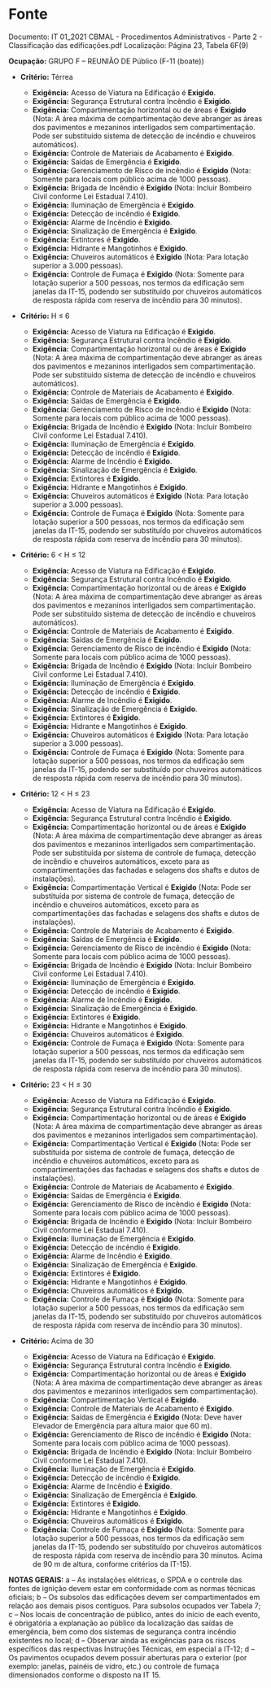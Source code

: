 # Fonte
Documento: IT 01_2021 CBMAL - Procedimentos Administrativos - Parte 2 - Classificação das edificações.pdf
Localização: Página 23, Tabela 6F(9)

**Ocupação:** GRUPO F – REUNIÃO DE Público (F-11 (boate))

- **Critério:** Térrea
  - **Exigência:** Acesso de Viatura na Edificação é **Exigido**.
  - **Exigência:** Segurança Estrutural contra Incêndio é **Exigido**.
  - **Exigência:** Compartimentação horizontal ou de áreas é **Exigido** (Nota: A área máxima de compartimentação deve abranger as áreas dos pavimentos e mezaninos interligados sem compartimentação. Pode ser substituído sistema de detecção de incêndio e chuveiros automáticos).
  - **Exigência:** Controle de Materiais de Acabamento é **Exigido**.
  - **Exigência:** Saídas de Emergência é **Exigido**.
  - **Exigência:** Gerenciamento de Risco de incêndio é **Exigido** (Nota: Somente para locais com público acima de 1000 pessoas).
  - **Exigência:** Brigada de Incêndio é **Exigido** (Nota: Incluir Bombeiro Civil conforme Lei Estadual 7.410).
  - **Exigência:** Iluminação de Emergência é **Exigido**.
  - **Exigência:** Detecção de incêndio é **Exigido**.
  - **Exigência:** Alarme de Incêndio é **Exigido**.
  - **Exigência:** Sinalização de Emergência é **Exigido**.
  - **Exigência:** Extintores é **Exigido**.
  - **Exigência:** Hidrante e Mangotinhos é **Exigido**.
  - **Exigência:** Chuveiros automáticos é **Exigido** (Nota: Para lotação superior a 3.000 pessoas).
  - **Exigência:** Controle de Fumaça é **Exigido** (Nota: Somente para lotação superior a 500 pessoas, nos termos da edificação sem janelas da IT-15, podendo ser substituído por chuveiros automáticos de resposta rápida com reserva de incêndio para 30 minutos).

- **Critério:** H ≤ 6
  - **Exigência:** Acesso de Viatura na Edificação é **Exigido**.
  - **Exigência:** Segurança Estrutural contra Incêndio é **Exigido**.
  - **Exigência:** Compartimentação horizontal ou de áreas é **Exigido** (Nota: A área máxima de compartimentação deve abranger as áreas dos pavimentos e mezaninos interligados sem compartimentação. Pode ser substituído sistema de detecção de incêndio e chuveiros automáticos).
  - **Exigência:** Controle de Materiais de Acabamento é **Exigido**.
  - **Exigência:** Saídas de Emergência é **Exigido**.
  - **Exigência:** Gerenciamento de Risco de incêndio é **Exigido** (Nota: Somente para locais com público acima de 1000 pessoas).
  - **Exigência:** Brigada de Incêndio é **Exigido** (Nota: Incluir Bombeiro Civil conforme Lei Estadual 7.410).
  - **Exigência:** Iluminação de Emergência é **Exigido**.
  - **Exigência:** Detecção de incêndio é **Exigido**.
  - **Exigência:** Alarme de Incêndio é **Exigido**.
  - **Exigência:** Sinalização de Emergência é **Exigido**.
  - **Exigência:** Extintores é **Exigido**.
  - **Exigência:** Hidrante e Mangotinhos é **Exigido**.
  - **Exigência:** Chuveiros automáticos é **Exigido** (Nota: Para lotação superior a 3.000 pessoas).
  - **Exigência:** Controle de Fumaça é **Exigido** (Nota: Somente para lotação superior a 500 pessoas, nos termos da edificação sem janelas da IT-15, podendo ser substituído por chuveiros automáticos de resposta rápida com reserva de incêndio para 30 minutos).

- **Critério:** 6 < H ≤ 12
  - **Exigência:** Acesso de Viatura na Edificação é **Exigido**.
  - **Exigência:** Segurança Estrutural contra Incêndio é **Exigido**.
  - **Exigência:** Compartimentação horizontal ou de áreas é **Exigido** (Nota: A área máxima de compartimentação deve abranger as áreas dos pavimentos e mezaninos interligados sem compartimentação. Pode ser substituído sistema de detecção de incêndio e chuveiros automáticos).
  - **Exigência:** Controle de Materiais de Acabamento é **Exigido**.
  - **Exigência:** Saídas de Emergência é **Exigido**.
  - **Exigência:** Gerenciamento de Risco de incêndio é **Exigido** (Nota: Somente para locais com público acima de 1000 pessoas).
  - **Exigência:** Brigada de Incêndio é **Exigido** (Nota: Incluir Bombeiro Civil conforme Lei Estadual 7.410).
  - **Exigência:** Iluminação de Emergência é **Exigido**.
  - **Exigência:** Detecção de incêndio é **Exigido**.
  - **Exigência:** Alarme de Incêndio é **Exigido**.
  - **Exigência:** Sinalização de Emergência é **Exigido**.
  - **Exigência:** Extintores é **Exigido**.
  - **Exigência:** Hidrante e Mangotinhos é **Exigido**.
  - **Exigência:** Chuveiros automáticos é **Exigido** (Nota: Para lotação superior a 3.000 pessoas).
  - **Exigência:** Controle de Fumaça é **Exigido** (Nota: Somente para lotação superior a 500 pessoas, nos termos da edificação sem janelas da IT-15, podendo ser substituído por chuveiros automáticos de resposta rápida com reserva de incêndio para 30 minutos).

- **Critério:** 12 < H ≤ 23
  - **Exigência:** Acesso de Viatura na Edificação é **Exigido**.
  - **Exigência:** Segurança Estrutural contra Incêndio é **Exigido**.
  - **Exigência:** Compartimentação horizontal ou de áreas é **Exigido** (Nota: A área máxima de compartimentação deve abranger as áreas dos pavimentos e mezaninos interligados sem compartimentação. Pode ser substituída por sistema de controle de fumaça, detecção de incêndio e chuveiros automáticos, exceto para as compartimentações das fachadas e selagens dos shafts e dutos de instalações).
  - **Exigência:** Compartimentação Vertical é **Exigido** (Nota: Pode ser substituída por sistema de controle de fumaça, detecção de incêndio e chuveiros automáticos, exceto para as compartimentações das fachadas e selagens dos shafts e dutos de instalações).
  - **Exigência:** Controle de Materiais de Acabamento é **Exigido**.
  - **Exigência:** Saídas de Emergência é **Exigido**.
  - **Exigência:** Gerenciamento de Risco de incêndio é **Exigido** (Nota: Somente para locais com público acima de 1000 pessoas).
  - **Exigência:** Brigada de Incêndio é **Exigido** (Nota: Incluir Bombeiro Civil conforme Lei Estadual 7.410).
  - **Exigência:** Iluminação de Emergência é **Exigido**.
  - **Exigência:** Detecção de incêndio é **Exigido**.
  - **Exigência:** Alarme de Incêndio é **Exigido**.
  - **Exigência:** Sinalização de Emergência é **Exigido**.
  - **Exigência:** Extintores é **Exigido**.
  - **Exigência:** Hidrante e Mangotinhos é **Exigido**.
  - **Exigência:** Chuveiros automáticos é **Exigido**.
  - **Exigência:** Controle de Fumaça é **Exigido** (Nota: Somente para lotação superior a 500 pessoas, nos termos da edificação sem janelas da IT-15, podendo ser substituído por chuveiros automáticos de resposta rápida com reserva de incêndio para 30 minutos).

- **Critério:** 23 < H ≤ 30
  - **Exigência:** Acesso de Viatura na Edificação é **Exigido**.
  - **Exigência:** Segurança Estrutural contra Incêndio é **Exigido**.
  - **Exigência:** Compartimentação horizontal ou de áreas é **Exigido** (Nota: A área máxima de compartimentação deve abranger as áreas dos pavimentos e mezaninos interligados sem compartimentação).
  - **Exigência:** Compartimentação Vertical é **Exigido** (Nota: Pode ser substituída por sistema de controle de fumaça, detecção de incêndio e chuveiros automáticos, exceto para as compartimentações das fachadas e selagens dos shafts e dutos de instalações).
  - **Exigência:** Controle de Materiais de Acabamento é **Exigido**.
  - **Exigência:** Saídas de Emergência é **Exigido**.
  - **Exigência:** Gerenciamento de Risco de incêndio é **Exigido** (Nota: Somente para locais com público acima de 1000 pessoas).
  - **Exigência:** Brigada de Incêndio é **Exigido** (Nota: Incluir Bombeiro Civil conforme Lei Estadual 7.410).
  - **Exigência:** Iluminação de Emergência é **Exigido**.
  - **Exigência:** Detecção de incêndio é **Exigido**.
  - **Exigência:** Alarme de Incêndio é **Exigido**.
  - **Exigência:** Sinalização de Emergência é **Exigido**.
  - **Exigência:** Extintores é **Exigido**.
  - **Exigência:** Hidrante e Mangotinhos é **Exigido**.
  - **Exigência:** Chuveiros automáticos é **Exigido**.
  - **Exigência:** Controle de Fumaça é **Exigido** (Nota: Somente para lotação superior a 500 pessoas, nos termos da edificação sem janelas da IT-15, podendo ser substituído por chuveiros automáticos de resposta rápida com reserva de incêndio para 30 minutos).

- **Critério:** Acima de 30
  - **Exigência:** Acesso de Viatura na Edificação é **Exigido**.
  - **Exigência:** Segurança Estrutural contra Incêndio é **Exigido**.
  - **Exigência:** Compartimentação horizontal ou de áreas é **Exigido** (Nota: A área máxima de compartimentação deve abranger as áreas dos pavimentos e mezaninos interligados sem compartimentação).
  - **Exigência:** Compartimentação Vertical é **Exigido**.
  - **Exigência:** Controle de Materiais de Acabamento é **Exigido**.
  - **Exigência:** Saídas de Emergência é **Exigido** (Nota: Deve haver Elevador de Emergência para altura maior que 60 m).
  - **Exigência:** Gerenciamento de Risco de incêndio é **Exigido** (Nota: Somente para locais com público acima de 1000 pessoas).
  - **Exigência:** Brigada de Incêndio é **Exigido** (Nota: Incluir Bombeiro Civil conforme Lei Estadual 7.410).
  - **Exigência:** Iluminação de Emergência é **Exigido**.
  - **Exigência:** Detecção de incêndio é **Exigido**.
  - **Exigência:** Alarme de Incêndio é **Exigido**.
  - **Exigência:** Sinalização de Emergência é **Exigido**.
  - **Exigência:** Extintores é **Exigido**.
  - **Exigência:** Hidrante e Mangotinhos é **Exigido**.
  - **Exigência:** Chuveiros automáticos é **Exigido**.
  - **Exigência:** Controle de Fumaça é **Exigido** (Nota: Somente para lotação superior a 500 pessoas, nos termos da edificação sem janelas da IT-15, podendo ser substituído por chuveiros automáticos de resposta rápida com reserva de incêndio para 30 minutos. Acima de 90 m de altura, conforme critérios da IT-15).

**NOTAS GERAIS:**
a – As instalações elétricas, o SPDA e o controle das fontes de ignição devem estar em conformidade com as normas técnicas oficiais;
b – Os subsolos das edificações devem ser compartimentados em relação aos demais pisos contíguos. Para subsolos ocupados ver Tabela 7;
c – Nos locais de concentração de público, antes do início de each evento, é obrigatória a explanação ao público da localização das saídas de emergência, bem como dos sistemas de segurança contra incêndio existentes no local;
d – Observar ainda as exigências para os riscos específicos das respectivas Instruções Técnicas, em especial a IT-12;
d – Os pavimentos ocupados devem possuir aberturas para o exterior (por exemplo: janelas, painéis de vidro, etc.) ou controle de fumaça dimensionados conforme o disposto na IT 15.